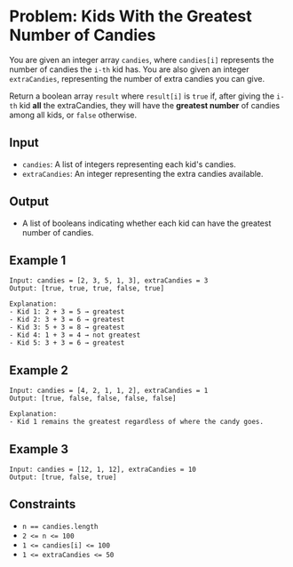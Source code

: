 # Problem: Kids With the Greatest Number of Candies

You are given an integer array `candies`, where `candies[i]` represents the number of candies the `i-th` kid has. You are also given an integer `extraCandies`, representing the number of extra candies you can give.

Return a boolean array `result` where `result[i]` is `true` if, after giving the `i-th` kid **all** the extraCandies, they will have the **greatest number** of candies among all kids, or `false` otherwise.

## Input
- `candies`: A list of integers representing each kid's candies.
- `extraCandies`: An integer representing the extra candies available.

## Output
- A list of booleans indicating whether each kid can have the greatest number of candies.

## Example 1
```
Input: candies = [2, 3, 5, 1, 3], extraCandies = 3
Output: [true, true, true, false, true]

Explanation:
- Kid 1: 2 + 3 = 5 → greatest
- Kid 2: 3 + 3 = 6 → greatest
- Kid 3: 5 + 3 = 8 → greatest
- Kid 4: 1 + 3 = 4 → not greatest
- Kid 5: 3 + 3 = 6 → greatest
```

## Example 2
```
Input: candies = [4, 2, 1, 1, 2], extraCandies = 1
Output: [true, false, false, false, false]

Explanation:
- Kid 1 remains the greatest regardless of where the candy goes.
```

## Example 3
```
Input: candies = [12, 1, 12], extraCandies = 10
Output: [true, false, true]
```

## Constraints
- `n == candies.length`
- `2 <= n <= 100`
- `1 <= candies[i] <= 100`
- `1 <= extraCandies <= 50`
